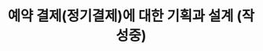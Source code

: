 ---
title: "예약 결제(정기결제)에 대한 기획과 설계 (작성중)"
keywords: vue, quasar, inicis, 이니시스, 텀블벅, 나이스, 예약결제, 정기결제
tags: [Design]
sidebar: mydoc_sidebar
permalink: design_payment1.html
summary: 예약 결제를 구현하기 위한 기획 부터 설계, PG사와의 계약에 대한 내용들, 고려할 부분.
---